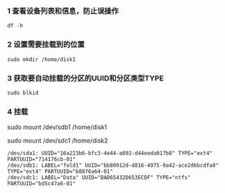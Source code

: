 ### 1 查看设备列表和信息，防止误操作

`df -h`

### 2 设置需要挂载到的位置
`sudo mkdir /home/disk1`

### 3 获取要自动挂载的分区的UUID和分区类型TYPE

`sudo blkid`

### 4 挂载

sudo mount /dev/sdb1 /home/disk1

sudo mount /dev/sdc1 /home/disk2

```
/dev/sda1: UUID="16a223b6-bfc3-4e44-a092-d44eeda017b8" TYPE="ext4" PARTUUID="714176cb-01"
/dev/sdb1: LABEL="fold1" UUID="bb80912d-d816-4975-9a42-ace2d6bcdfa0" TYPE="ext4" PARTUUID="b8876a64-01"
/dev/sdc1: LABEL="Data" UUID="BAD65432D653ECDF" TYPE="ntfs" PARTUUID="bd5c47a6-01"
```

